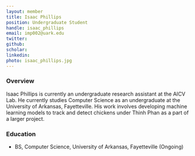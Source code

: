 ```yaml
---
layout: member
title: Isaac Phillips
position: Undergraduate Student
handle: isaac_phillips
email: imp002@uark.edu
twitter:
github: 
scholar: 
linkedin: 
photo: isaac_phillips.jpg
---
```


### Overview
Isaac Phillips is currently an undergraduate research assistant at the AICV Lab. He currently studies Computer Science as an undergraduate at the University of Arkansas, Fayetteville. His work involves developing machine learning models to track and detect chickens under Thinh Phan as a part of a larger project.

### Education
- BS, Computer Science, University of Arkansas, Fayetteville (Ongoing)
